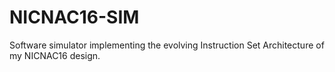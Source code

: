 NICNAC16-SIM
============

Software simulator implementing the evolving Instruction Set Architecture of my NICNAC16 design.
